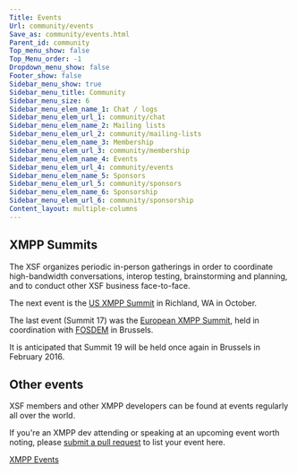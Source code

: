 ```yaml
---
Title: Events
Url: community/events
Save_as: community/events.html
Parent_id: community
Top_menu_show: false
Top_Menu_order: -1
Dropdown_menu_show: false
Footer_show: false
Sidebar_menu_show: true
Sidebar_menu_title: Community
Sidebar_menu_size: 6
Sidebar_menu_elem_name_1: Chat / logs
Sidebar_menu_elem_url_1: community/chat
Sidebar_menu_elem_name_2: Mailing lists
Sidebar_menu_elem_url_2: community/mailing-lists
Sidebar_menu_elem_name_3: Membership
Sidebar_menu_elem_url_3: community/membership
Sidebar_menu_elem_name_4: Events
Sidebar_menu_elem_url_4: community/events
Sidebar_menu_elem_name_5: Sponsors
Sidebar_menu_elem_url_5: community/sponsors
Sidebar_menu_elem_name_6: Sponsorship
Sidebar_menu_elem_url_6: community/sponsorship
Content_layout: multiple-columns
---
```


## XMPP Summits

The XSF organizes periodic in-person gatherings in order to coordinate high-bandwidth conversations, interop testing, brainstorming and planning, and to conduct other XSF business face-to-face.

The next event is the [US XMPP Summit](http://wiki.xmpp.org/web/Summit_18) in Richland, WA in October. 

The last event (Summit 17) was the [European XMPP Summit](http://wiki.xmpp.org/web/Summit_17), held in coordination with [FOSDEM](http://fosdem.org) in Brussels.

It is anticipated that Summit 19 will be held once again in Brussels in February 2016.

## Other events

XSF members and other XMPP developers can be found at events regularly all over the world.

If you're an XMPP dev attending or speaking at an upcoming event worth noting, please [submit a pull request](https://github.com/xsf/xmpp.org) to list your event here.

<!-- Add this where you want the output to appear -->
<div class="lanyrd-target-guide">
<a href="http://lanyrd.com/guides/xmpp/"
class="lanyrd-guide"
data-lanyrd-context="all"
data-lanyrd-number="10"
data-lanyrd-template="standard"
data-lanyrd-iframe
data-lanyrd-nolink>
XMPP Events
</a>
</div>

<!-- Add this to the end of body -->
<script src="http://cdn.lanyrd.net/badges/embed-v1.min.js"></script>
